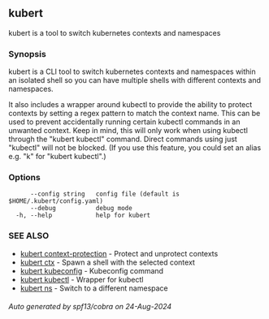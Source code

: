 ## kubert

kubert is a tool to switch kubernetes contexts and namespaces

### Synopsis

kubert is a CLI tool to switch kubernetes contexts and namespaces within an isolated shell so you can have multiple shells with different contexts and namespaces.

It also includes a wrapper around kubectl to provide the ability to protect contexts by setting a regex pattern to match the context name. This can be used to prevent accidentally running certain kubectl commands in an unwanted context.
Keep in mind, this will only work when using kubectl through the "kubert kubectl" command. Direct commands using just "kubectl" will not be blocked. (If you use this feature, you could set an alias e.g. "k" for "kubert kubectl".)


### Options

```
      --config string   config file (default is $HOME/.kubert/config.yaml)
      --debug           debug mode
  -h, --help            help for kubert
```

### SEE ALSO

* [kubert context-protection](kubert_context-protection.md)	 - Protect and unprotect contexts
* [kubert ctx](kubert_ctx.md)	 - Spawn a shell with the selected context
* [kubert kubeconfig](kubert_kubeconfig.md)	 - Kubeconfig command
* [kubert kubectl](kubert_kubectl.md)	 - Wrapper for kubectl
* [kubert ns](kubert_ns.md)	 - Switch to a different namespace

###### Auto generated by spf13/cobra on 24-Aug-2024
